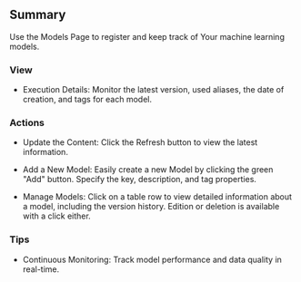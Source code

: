 ## Summary

Use the Models Page to register and keep track of Your machine learning models.

### View

- Execution Details: Monitor the latest version, used aliases, the date of creation, and tags for each model.

### Actions

- Update the Content: Click the Refresh button to view the latest information.

- Add a New Model: Easily create a new Model by clicking the green "Add" button. Specify the key, description, and tag properties.

- Manage Models: Click on a table row to view detailed information about a model, including the version history. Edition or deletion is available with a click either.

### Tips

- Continuous Monitoring: Track model performance and data quality in real-time. 